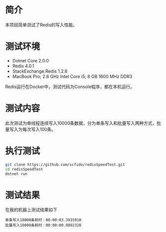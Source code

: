 # 简介
本项目简单测试了Redis的写入性能。

# 测试环境
* Dotnet Core 2.0.0
* Redis 4.0.1
* StackExchange.Redis 1.2.6
* MacBook Pro; 2.6 GHz Intel Core i5; 8 GB 1600 MHz DDR3

Redis运行在Docker中，测试代码为Console程序，都在本机运行。

# 测试内容
此次测试为单线程连续写入10000条数据，分为单条写入和批量写入两种方式，批量写入为每次写入100条。

# 执行测试

```sh
git clone https://github.com/scfido/redisSpeedTest.git
cd redisSpeedTest
dotnet run
```

# 测试结果
在我的机器上测试结果如下
```
单条写入10000条耗时：00:00:03.3915910
批量写入10000条耗时：00:00:00.0892320
```